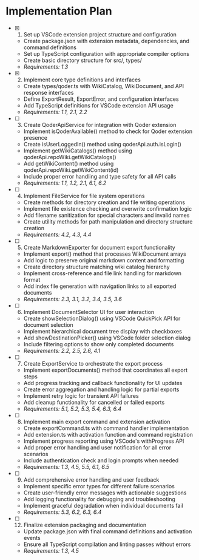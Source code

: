# Implementation Plan

- [x] 1. Set up VSCode extension project structure and configuration

  - Create package.json with extension metadata, dependencies, and command definitions
  - Set up TypeScript configuration with appropriate compiler options
  - Create basic directory structure for src/, types/
  - _Requirements: 1.3_

- [x] 2. Implement core type definitions and interfaces

  - Create types/qoder.ts with WikiCatalog, WikiDocument, and API response interfaces
  - Define ExportResult, ExportError, and configuration interfaces
  - Add TypeScript definitions for VSCode extension API usage
  - _Requirements: 1.1, 2.1, 2.2_

- [ ] 3. Create QoderApiService for integration with Qoder extension

  - Implement isQoderAvailable() method to check for Qoder extension presence
  - Create isUserLoggedIn() method using qoderApi.auth.isLogin()
  - Implement getWikiCatalogs() method using qoderApi.repoWiki.getWikiCatalogs()
  - Add getWikiContent() method using qoderApi.repoWiki.getWikiContent(id)
  - Include proper error handling and type safety for all API calls
  - _Requirements: 1.1, 1.2, 2.1, 6.1, 6.2_

- [ ] 4. Implement FileService for file system operations

  - Create methods for directory creation and file writing operations
  - Implement file existence checking and overwrite confirmation logic
  - Add filename sanitization for special characters and invalid names
  - Create utility methods for path manipulation and directory structure creation
  - _Requirements: 4.2, 4.3, 4.4_

- [ ] 5. Create MarkdownExporter for document export functionality

  - Implement export() method that processes WikiDocument arrays
  - Add logic to preserve original markdown content and formatting
  - Create directory structure matching wiki catalog hierarchy
  - Implement cross-reference and file link handling for markdown format
  - Add index file generation with navigation links to all exported documents
  - _Requirements: 2.3, 3.1, 3.2, 3.4, 3.5, 3.6_

- [ ] 6. Implement DocumentSelector UI for user interaction

  - Create showSelectionDialog() using VSCode QuickPick API for document selection
  - Implement hierarchical document tree display with checkboxes
  - Add showDestinationPicker() using VSCode folder selection dialog
  - Include filtering options to show only completed documents
  - _Requirements: 2.2, 2.5, 2.6, 4.1_

- [ ] 7. Create ExportService to orchestrate the export process

  - Implement exportDocuments() method that coordinates all export steps
  - Add progress tracking and callback functionality for UI updates
  - Create error aggregation and handling logic for partial exports
  - Implement retry logic for transient API failures
  - Add cleanup functionality for cancelled or failed exports
  - _Requirements: 5.1, 5.2, 5.3, 5.4, 6.3, 6.4_

- [ ] 8. Implement main export command and extension activation

  - Create exportCommand.ts with command handler implementation
  - Add extension.ts with activation function and command registration
  - Implement progress reporting using VSCode's withProgress API
  - Add proper error handling and user notification for all error scenarios
  - Include authentication check and login prompts when needed
  - _Requirements: 1.3, 4.5, 5.5, 6.1, 6.5_

- [ ] 9. Add comprehensive error handling and user feedback

  - Implement specific error types for different failure scenarios
  - Create user-friendly error messages with actionable suggestions
  - Add logging functionality for debugging and troubleshooting
  - Implement graceful degradation when individual documents fail
  - _Requirements: 5.3, 6.2, 6.3, 6.4_

- [ ] 12. Finalize extension packaging and documentation
  - Update package.json with final command definitions and activation events
  - Ensure all TypeScript compilation and linting passes without errors
  - _Requirements: 1.3, 4.5_
